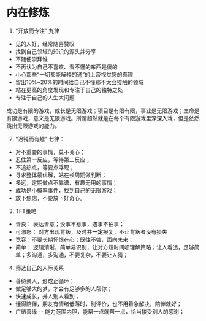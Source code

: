 # 内在修炼

1. “开放而专注” 九律
- 见的人好，经常随喜赞叹
- 找到自己领域的知识的源头并分享
- 不随便崇拜谁
- 不再认为自己不喜欢、看不懂的东西是傻的
- 小心那些“一切都能解释的通”的上帝视觉感的真理
- 留出10%~20%的时间给自己不懂耶不太会接触的领域
- 站在更高的角度发现和专注于自己的独特之处
- 专注于自己的人生大问题

成功是有限的游戏，成长是无限游戏；项目是有限有限，事业是无限游戏；生命是有限游戏，意义是无限游戏。所谓超然就是在每个有限游戏里深深入戏，但是依然跳出无限游戏的能力。

2. “迟钝而有趣” 七律：
- 对不重要的事情，莫不关心；
- 忍住第一反应，等待第二反应；
- 不追热点，等要点浮现；
- 寻求整体最优解，站在长周期做判断；
- 多远，定期做点不靠谱、有趣无用的事情；
- 成功是小概率事件，找到自己的无限游戏；
- 放下焦虑，不要放下好奇心。

3. TFT策略
- 善良： 表达善意；没事不惹事，遇事不拍事；
- 可激怒： 对方出现背叛，及时并**一定**报复，不让背叛者没有损失
- 宽容：不要长期怀恨在心；既往不咎，面向未来；
- 简单： 逻辑清晰，简单易识别，让对方短时间呗理解策略；让人看透，足够简单；多沟通，多沟通，不要复杂，不要让人猜；

4. 筛选自己的人际关系
- 善待亲人，形成正循环；
- 做足够大的梦，才会有足够多的人帮你；
- 快速成长，并人别人看到；
- 懂得陪伴，朋友有情绪低落时，别评价，也不用着急解决，陪伴就好；
- 广结善缘 -- 能力范围内胆，能帮一点就帮一点，恰当接受别人的感谢；
